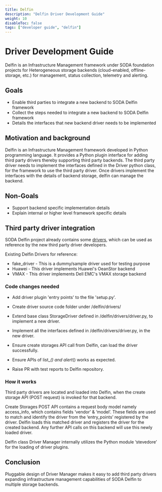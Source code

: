 ```yaml
---
title: Delfin 
description: "Delfin Driver Development Guide"
weight: 10
disableToc: false
tags: ["developer guide", "delfin"]
---
```


# Driver Development Guide


Delfin is an Infrastructure Management framework under SODA foundation projects for Heterogeneous storage backends (cloud-enabled, offline-storage, etc.) for management, status collection, telemetry and alerting.

## Goals

  - Enable third parties to integrate a new backend to SODA Delfin framework
  - Collect the steps needed to integrate a new backend to SODA Delfin framework
  - Details the interfaces that new backend driver needs to be implemented

## Motivation and background

Delfin is an Infrastructure Management framework developed in Python programming language. It provides a Python plugin interface for adding third party drivers thereby supporting third party backends. The third party driver needs to implement the interfaces defined in the Driver python class, for the framework to use the third party driver. Once drivers implement the interfaces with the details of backend storage, delfin can manage the backend.

## Non-Goals

  - Support backend specific implementation details 
  - Explain internal or higher level framework specific details

## Third party driver integration

SODA Delfin project already contains some [drivers](https://github.com/sodafoundation/delfin/tree/master/delfin/drivers), which can be used as reference by the new third party driver developers.

Existing Delfin Drivers for reference:
  - fake_driver - This is a dummy/sample driver used for testing purpose
  - Huawei - This driver implements Huawei's OeanStor backend
  - VMAX - This driver implements Dell EMC's VMAX storage backend

### Code changes needed

* Add driver plugin 'entry points' to the file 'setup.py'.

* Create driver source code folder under <delfin path>/delfin/drivers/

* Extend base class StorageDriver defined in <delfin path>/delfin/drivers/driver.py, to implement a new driver.

* Implement all the interfaces defined in <delfin path>/delfin/drivers/driver.py, in the new driver.

* Ensure create storages API call from Delfin, can load the driver successfully.

* Ensure APIs of list_*() and alert*() works as expected.

* Raise PR with test reports to Delfin repository.

### How it works

Third party drivers are located and loaded into Delfin, when the create storage API (POST request) is invoked for that backend.

Create Storages POST API contains a request body model namely access_info, which contains fields ‘vendor’ & ‘model’. These fields are used to match and identify the driver from the ‘entry_points’ registered by the driver. Delfin loads this matched driver and registers the driver for the created backend. Any further API calls on this backend will use this newly loaded driver.

Delfin class Driver Manager internally utilizes the Python module ‘stevedore’ for the loading of driver plugins.

## Conclusion

Pluggable design of Driver Manager makes it easy to add third party drivers expanding infrastructure management capabilities of SODA Delfin to multiple storage backends.


